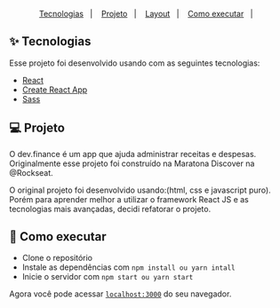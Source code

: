<p align="center">
  <a href="#-tecnologias">Tecnologias</a>&nbsp;&nbsp;&nbsp;|&nbsp;&nbsp;&nbsp;
  <a href="#-projeto">Projeto</a>&nbsp;&nbsp;&nbsp;|&nbsp;&nbsp;&nbsp;
  <a href="#-layout">Layout</a>&nbsp;&nbsp;&nbsp;|&nbsp;&nbsp;&nbsp;
  <a href="#-como-executar">Como executar</a>&nbsp;&nbsp;&nbsp;|&nbsp;&nbsp;&nbsp;
</p>

## ✨ Tecnologias

Esse projeto foi desenvolvido usando com as seguintes tecnologias:

- [React](https://reactjs.org)
- [Create React App](https://pt-br.reactjs.org/docs/create-a-new-react-app.html)
- [Sass](https://sass-lang.com/)


## 💻 Projeto
O dev.finance é um app que ajuda administrar receitas e despesas. Originalmente esse projeto foi construído 
na Maratona Discover na @Rockseat.

O original projeto foi desenvolvido usando:(html, css e javascript puro). Porém para aprender melhor a utilizar o 
framework React JS e as tecnologias mais avançadas, decidi refatorar o projeto. 

## 🚀 Como executar

- Clone o repositório
- Instale as dependências com `npm install ou yarn intall`
- Inicie o servidor com `npm start ou yarn start`

Agora você pode acessar [`localhost:3000`](http://localhost:3000) do seu navegador.
